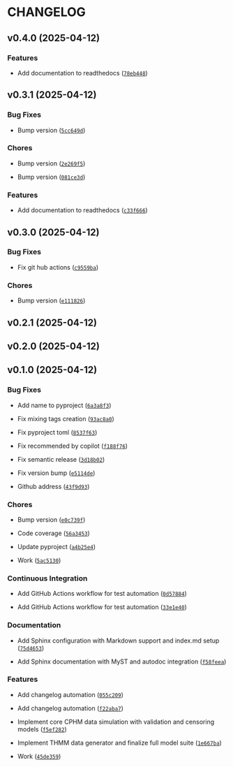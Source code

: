 # CHANGELOG


## v0.4.0 (2025-04-12)

### Features

- Add documentation to readthedocs
  ([`78eb448`](https://github.com/DiogoRibeiro7/genSurvPy/commit/78eb4485ff801ba9e951ba5f2a1e51e6c3d1d468))


## v0.3.1 (2025-04-12)

### Bug Fixes

- Bump version
  ([`5cc649d`](https://github.com/DiogoRibeiro7/genSurvPy/commit/5cc649da03bbc57fbaf80494e63543012e1e849d))

### Chores

- Bump version
  ([`2e269f5`](https://github.com/DiogoRibeiro7/genSurvPy/commit/2e269f50737a5b497718f55e1e42a1501e0d398f))

- Bump version
  ([`081ce3d`](https://github.com/DiogoRibeiro7/genSurvPy/commit/081ce3db093410ea96f8d594201d26f81f6b35ec))

### Features

- Add documentation to readthedocs
  ([`c33f666`](https://github.com/DiogoRibeiro7/genSurvPy/commit/c33f666295dd7a779065249bd61bf28631519e79))


## v0.3.0 (2025-04-12)

### Bug Fixes

- Fix git hub actions
  ([`c9559ba`](https://github.com/DiogoRibeiro7/genSurvPy/commit/c9559ba319684e5b9de59bfa7ad23e42ee6f8bf9))

### Chores

- Bump version
  ([`e111826`](https://github.com/DiogoRibeiro7/genSurvPy/commit/e11182609d99094d8b02fa2e142ac983f42dc5b3))


## v0.2.1 (2025-04-12)


## v0.2.0 (2025-04-12)


## v0.1.0 (2025-04-12)

### Bug Fixes

- Add name to pyproject
  ([`6a3a8f3`](https://github.com/DiogoRibeiro7/genSurvPy/commit/6a3a8f3a82b6017f1903f23b27d02233a05e0763))

- Fix mixing tags creation
  ([`93ac8a0`](https://github.com/DiogoRibeiro7/genSurvPy/commit/93ac8a05ac8b825b2c5066a0f7eb4e8b7463fb06))

- Fix pyproject toml
  ([`8537f63`](https://github.com/DiogoRibeiro7/genSurvPy/commit/8537f63d01249e8db29e9e7353831d0b894bbc3d))

- Fix recommended by copilot
  ([`f188f76`](https://github.com/DiogoRibeiro7/genSurvPy/commit/f188f76fa858f1753ad1b153f61df94a241f0831))

- Fix semantic release
  ([`3d18b02`](https://github.com/DiogoRibeiro7/genSurvPy/commit/3d18b02fb617dddade3fb6862d5647143e52a3a9))

- Fix version bump
  ([`e5114de`](https://github.com/DiogoRibeiro7/genSurvPy/commit/e5114deb150e6a594d6b649049abd9ebd6242faa))

- Github address
  ([`43f9d93`](https://github.com/DiogoRibeiro7/genSurvPy/commit/43f9d93e21a285df6d5ea27d296ac489782b6b13))

### Chores

- Bump version
  ([`e0c739f`](https://github.com/DiogoRibeiro7/genSurvPy/commit/e0c739ff2c4aa8a4d46416aff5924969872d0337))

- Code coverage
  ([`56a3453`](https://github.com/DiogoRibeiro7/genSurvPy/commit/56a345302c50be21cc05a5afa0ac406224dd77a0))

- Update pyproject
  ([`a4b25e4`](https://github.com/DiogoRibeiro7/genSurvPy/commit/a4b25e470954091254b1384a44a991a47341bf80))

- Work
  ([`5ac5130`](https://github.com/DiogoRibeiro7/genSurvPy/commit/5ac513098238a8298430d1a95c6fbeed99db4cad))

### Continuous Integration

- Add GitHub Actions workflow for test automation
  ([`0d57884`](https://github.com/DiogoRibeiro7/genSurvPy/commit/0d57884f84e3d8e09a130e1eb87895cd168ab1e0))

- Add GitHub Actions workflow for test automation
  ([`33e1e40`](https://github.com/DiogoRibeiro7/genSurvPy/commit/33e1e400ace7b491d88138331df496f7b7ab02c9))

### Documentation

- Add Sphinx configuration with Markdown support and index.md setup
  ([`75d4653`](https://github.com/DiogoRibeiro7/genSurvPy/commit/75d46530cf894263b3e98cf8667ff52c7863f646))

- Add Sphinx documentation with MyST and autodoc integration
  ([`f58feea`](https://github.com/DiogoRibeiro7/genSurvPy/commit/f58feeae82cb2b9073d936412a494a4a74ff9df1))

### Features

- Add changelog automation
  ([`055c209`](https://github.com/DiogoRibeiro7/genSurvPy/commit/055c20934b76c71fa1a91bf7948cd3699398a242))

- Add changelog automation
  ([`f22aba7`](https://github.com/DiogoRibeiro7/genSurvPy/commit/f22aba754b7fc118477f9070ae0d7a5377a9659d))

- Implement core CPHM data simulation with validation and censoring models
  ([`f5ef282`](https://github.com/DiogoRibeiro7/genSurvPy/commit/f5ef2829c2896c5ca575382b9b2d9e389784496d))

- Implement THMM data generator and finalize full model suite
  ([`1e667ba`](https://github.com/DiogoRibeiro7/genSurvPy/commit/1e667babf28892c3a85c43477562f2de85f07f3c))

- Work
  ([`45de359`](https://github.com/DiogoRibeiro7/genSurvPy/commit/45de359bbb0d7fbc671e41fa07d3a37b09e68e18))
